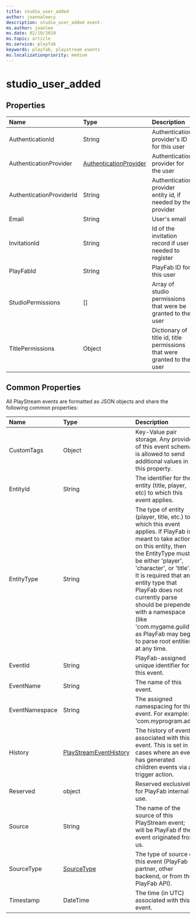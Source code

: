 ```yaml
---
title: studio_user_added
author: joannaleecy
description: studio_user_added event.
ms.author: joanlee
ms.date: 02/19/2019
ms.topic: article
ms.service: playfab
keywords: playfab, playstream events
ms.localizationpriority: medium
---
```


# studio_user_added

## Properties

|Name|Type|Description|
| :--------------------|:-------------------|:----------------------|
|AuthenticationId|String|Authentication provider's ID for this user|
|AuthenticationProvider|[AuthenticationProvider](data-types/authenticationprovider.md)|Authentication provider for the user|
|AuthenticationProviderId|String|Authentication provider entity id, if needed by the provider|
|Email|String|User's email|
|InvitationId|String|Id of the invitation record if user needed to register|
|PlayFabId|String|PlayFab ID for this user|
|StudioPermissions|[]|Array of studio permissions that were be granted to the user|
|TitlePermissions|Object|Dictionary of title id, title permissions that were granted to the user|

## Common Properties

All PlayStream events are formatted as JSON objects and share the following common properties:

|Name|Type|Description|
| :--------------------|:-------------------|:----------------------|
|CustomTags|Object|Key-Value pair storage. Any provider of this event schema is allowed to send additional values in this property.|
|EntityId|String|The identifier for the entity (title, player, etc) to which this event applies.|
|EntityType|String|The type of entity (player, title, etc.) to which this event applies. If PlayFab is meant to take action on this entity, then the EntityType must be either 'player', 'character', or 'title'. It is required that any entity type that PlayFab does not currently parse should be prepended with a namespace (like 'com.mygame.guild') as PlayFab may begin to parse root entities at any time.|
|EventId|String|PlayFab-assigned unique identifier for this event.|
|EventName|String|The name of this event.|
|EventNamespace|String|The assigned namespacing for this event. For example: 'com.myprogram.ads'|
|History|[PlayStreamEventHistory](data-types/playstreameventhistory.md)|The history of events associated with this event. This is set in cases where an event has generated children events via a trigger action.|
|Reserved|object|Reserved exclusively for PlayFab internal use.|
|Source|String|The name of the source of this PlayStream event; will be PlayFab if the event originated from us.|
|SourceType|[SourceType](data-types/sourcetype.md)|The type of source of this event (PlayFab partner, other backend, or from the PlayFab API).|
|Timestamp|DateTime|The time (in UTC) associated with this event.|